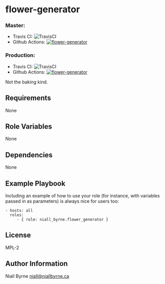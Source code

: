 # flower-generator

### Master:
- Travis CI: ![TravisCI](https://travis-ci.com/niall-byrne/flower-generator.svg?branch=master)
- Github Actions: [![flower-generator](https://github.com/niall-byrne/flower-generator/actions/workflows/push.yml/badge.svg?branch=master)](https://github.com/niall-byrne/flower-generator/actions/workflows/push.yml)

### Production:
- Travis CI: ![TravisCI](https://travis-ci.com/niall-byrne/flower-generator.svg?branch=production)
- Github Actions: [![flower-generator](https://github.com/niall-byrne/flower-generator/actions/workflows/push.yml/badge.svg?branch=production)](https://github.com/niall-byrne/flower-generator/actions/workflows/push.yml)

Not the baking kind.

Requirements
------------

None


Role Variables
--------------

None   

Dependencies
------------

None

Example Playbook
----------------

Including an example of how to use your role (for instance, with variables passed in as parameters) is always nice for users too:

    - hosts: all
      roles:
         - { role: niall_byrne.flower_generator }

License
-------

MPL-2

Author Information
------------------

Niall Byrne <niall@niallbyrne.ca>
